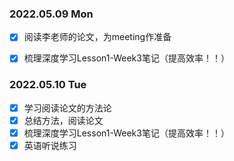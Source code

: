 ### 2022.05.09  Mon

- [x] 阅读李老师的论文，为meeting作准备

- [x] 梳理深度学习Lesson1-Week3笔记（提高效率！！）



### 2022.05.10  Tue

- [x] 学习阅读论文的方法论
- [x] 总结方法，阅读论文
- [x] 梳理深度学习Lesson1-Week3笔记（提高效率！！）
- [x] 英语听说练习